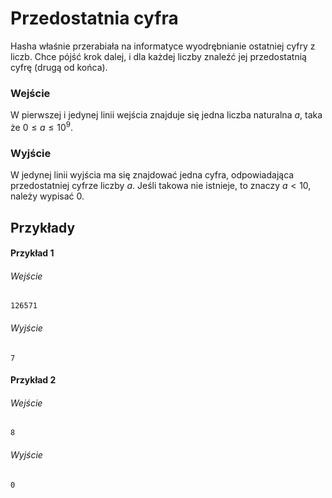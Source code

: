 # Przedostatnia cyfra

Hasha właśnie przerabiała na informatyce wyodrębnianie ostatniej cyfry z liczb. Chce pójść krok dalej, i dla każdej liczby znaleźć jej przedostatnią cyfrę (drugą od końca).

### Wejście

W pierwszej i jedynej linii wejścia znajduje się jedna liczba naturalna $a$, taka że $0 \leq a \leq 10^9$.

### Wyjście

W jedynej linii wyjścia ma się znajdować jedna cyfra, odpowiadająca przedostatniej cyfrze liczby $a$.
Jeśli takowa nie istnieje, to znaczy $a < 10$, należy wypisać 0.

## Przykłady


#### Przykład 1


###### Wejście

```
126571
```

###### Wyjście

```
7
```

#### Przykład 2


###### Wejście

```
8
```

###### Wyjście

```
0
```